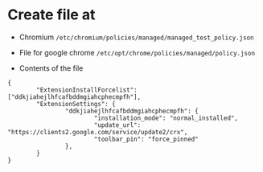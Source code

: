 # Create file at

- Chromium `/etc/chromium/policies/managed/managed_test_policy.json`


- File for google chrome `/etc/opt/chrome/policies/managed/policy.json`

- Contents of the file

```
{
        "ExtensionInstallForcelist": ["ddkjiahejlhfcafbddmgiahcphecmpfh"],
        "ExtensionSettings": {
                "ddkjiahejlhfcafbddmgiahcphecmpfh": {
                        "installation_mode": "normal_installed",
                        "update_url": "https://clients2.google.com/service/update2/crx",
                        "toolbar_pin": "force_pinned"
                },
        }
}
```

